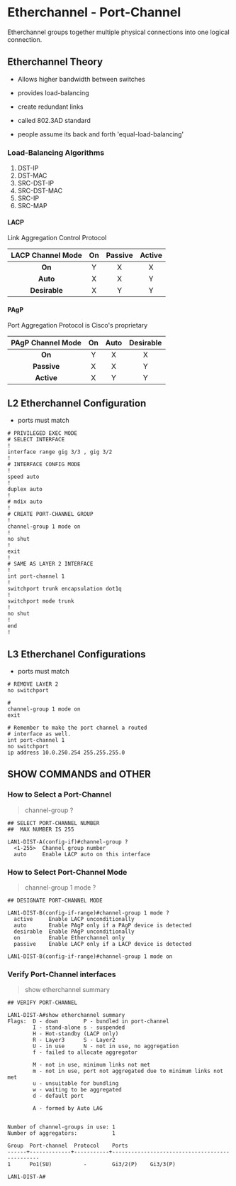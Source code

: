 # Etherchannel - Port-Channel

Etherchannel groups together multiple physical connections into one logical connection.

## Etherchannel Theory

* Allows higher bandwidth between switches
* provides load-balancing
* create redundant links

* called 802.3AD standard
* people assume its back and forth 'equal-load-balancing'

### Load-Balancing Algorithms

1. DST-IP
2. DST-MAC
3. SRC-DST-IP
4. SRC-DST-MAC
5. SRC-IP
6. SRC-MAP

#### LACP

Link Aggregation Control Protocol

|LACP Channel Mode | On | Passive | Active |
|:-:|:-:|:-:|:-:|
|__On__| Y | X | X |
|__Auto__| X| X | Y |
|__Desirable__| X | Y | Y |

#### PAgP

Port Aggregation Protocol is Cisco's proprietary

| PAgP Channel Mode | On | Auto | Desirable |
|:-:|:-:|:-:|:-:|
|__On__| Y | X | X |
|__Passive__| X| X | Y |
|__Active__| X | Y | Y |

###

## L2 Etherchannel Configuration

* ports must match

``` L2 CONFIGURATION
# PRIVILEGED EXEC MODE
# SELECT INTERFACE
!
interface range gig 3/3 , gig 3/2
!
# INTERFACE CONFIG MODE
!
speed auto 
!
duplex auto
!
# mdix auto
!
# CREATE PORT-CHANNEL GROUP
!
channel-group 1 mode on
!
no shut
!
exit
!
# SAME AS LAYER 2 INTERFACE
!
int port-channel 1
!
switchport trunk encapsulation dot1q
!
switchport mode trunk
!
no shut
!
end
!
```

## L3 Etherchanel Configurations

* ports must match

```
# REMOVE LAYER 2
no switchport

#
channel-group 1 mode on
exit

# Remember to make the port channel a routed 
# interface as well.
int port-channel 1
no switchport
ip address 10.0.250.254 255.255.255.0
```

## SHOW COMMANDS and OTHER

### How to Select a Port-Channel

> channel-group ?

```
## SELECT PORT-CHANNEL NUMBER
##  MAX NUMBER IS 255

LAN1-DIST-A(config-if)#channel-group ?   
  <1-255>  Channel group number
  auto     Enable LACP auto on this interface
```

### How to Select Port-Channel Mode

> channel-group 1 mode ?

```
## DESIGNATE PORT-CHANNEL MODE

LAN1-DIST-B(config-if-range)#channel-group 1 mode ?                 
  active     Enable LACP unconditionally
  auto       Enable PAgP only if a PAgP device is detected
  desirable  Enable PAgP unconditionally
  on         Enable Etherchannel only
  passive    Enable LACP only if a LACP device is detected

LAN1-DIST-B(config-if-range)#channel-group 1 mode on
```

### Verify Port-Channel interfaces

> show etherchannel summary 

```
## VERIFY PORT-CHANNEL

LAN1-DIST-A#show etherchannel summary 
Flags:  D - down        P - bundled in port-channel
        I - stand-alone s - suspended
        H - Hot-standby (LACP only)
        R - Layer3      S - Layer2
        U - in use      N - not in use, no aggregation
        f - failed to allocate aggregator

        M - not in use, minimum links not met
        m - not in use, port not aggregated due to minimum links not met
        u - unsuitable for bundling
        w - waiting to be aggregated
        d - default port

        A - formed by Auto LAG


Number of channel-groups in use: 1
Number of aggregators:           1

Group  Port-channel  Protocol    Ports
------+-------------+-----------+-----------------------------------------------
1      Po1(SU)          -        Gi3/2(P)    Gi3/3(P)    

LAN1-DIST-A#
```